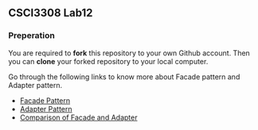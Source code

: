 ## CSCI3308 Lab12

### Preperation
You are required to **fork** this repository to your own Github account. Then you can **clone** your forked repository to your local computer.

Go through the following links to know more about Facade pattern and Adapter pattern.

* [Facade Pattern](http://sourcemaking.com/design_patterns/facade)  
* [Adapter Pattern](http://sourcemaking.com/design_patterns/adapter)  
* [Comparison of Facade and Adapter](http://www.netobjectives.com/blogs/adapter-and-facade)  



